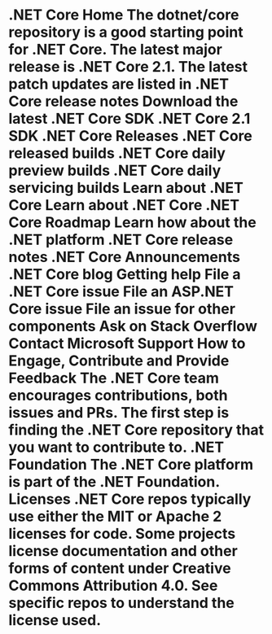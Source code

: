 ﻿# .NET Core Home The dotnet/core repository is a good starting point for .NET Core. The latest major release is .NET Core 2.1. The latest patch updates are listed in .NET Core release notes Download the latest .NET Core SDK .NET Core 2.1 SDK .NET Core Releases .NET Core released builds .NET Core daily preview builds .NET Core daily servicing builds Learn about .NET Core Learn about .NET Core .NET Core Roadmap Learn how about the .NET platform .NET Core release notes .NET Core Announcements .NET Core blog Getting help File a .NET Core issue File an ASP.NET Core issue File an issue for other components Ask on Stack Overflow Contact Microsoft Support How to Engage, Contribute and Provide Feedback The .NET Core team encourages contributions, both issues and PRs. The first step is finding the .NET Core repository that you want to contribute to. .NET Foundation The .NET Core platform is part of the .NET Foundation. Licenses .NET Core repos typically use either the MIT or Apache 2 licenses for code. Some projects license documentation and other forms of content under Creative Commons Attribution 4.0. See specific repos to understand the license used.